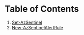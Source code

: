 # Table of Contents

1. [Set-AzSentinel](Set-AzSentinel.md)
2. [New-AzSentinelAlertRule](New-AzSentinelAlertRule.md)
